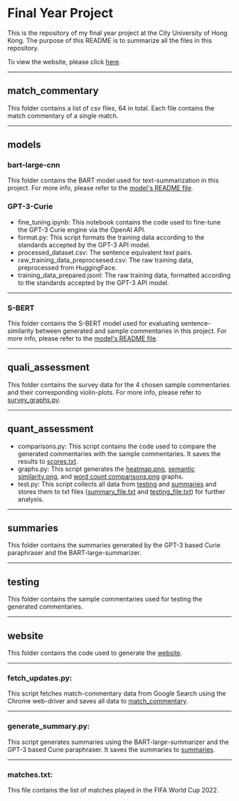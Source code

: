 # Final Year Project
This is the repository of my final year project at the City University of Hong Kong. The purpose of this README is to summarize all the files in this repository.

To view the website, please click [here](https://avi10malhotra.github.io/).

---
## match_commentary
This folder contains a list of csv files, 64 in total. Each file contains the match commentary of a single match.

---
## models
### bart-large-cnn
This folder contains the BART model used for text-summarization in this project. For more info, please refer to the [model's README file](models/bart-large-cnn/README.md).

### GPT-3-Curie
- fine_tuning.ipynb: This notebook contains the code used to fine-tune the GPT-3 Curie engine via the OpenAI API.
- format.py: This script formats the training data according to the standards accepted by the GPT-3 API model.
- processed_dataset.csv: The sentence equivalent text pairs.
- raw_training_data_preprocsesed.csv: The raw training data, preprocessed from HuggingFace.
- training_data_prepared.jsonl: The raw training data, formatted according to the standards accepted by the GPT-3 API model.

---
### S-BERT
This folder contains the S-BERT model used for evaluating sentence-similarity between generated and sample commentaries in this project. For more info, please refer to the [model's README file](models/S-BERT/README.md).

---
## quali_assessment
This folder contains the survey data for the 4 chosen sample commentaries and their corresponding violin-plots. For more info, please refer to [survey_graphs.py](quali_assessment/survey_graphs.py).

---
## quant_assessment
- comparisons.py: This script contains the code used to compare the generated commentaries with the sample commentaries. It saves the results to [scores.txt](quant_assessment/scores.txt).
- graphs.py: This script generates the [heatmap.png](quant_assessment/heatmap.png), [semantic similarity.png](quant_assessment/semantic%20similarity.png), and [word count comparisons.png](quant_assessment/word%20count%20comparisons.png) graphs.
- test.py: This script collects all data from [testing](testing) and [summaries](summaries) and stores them to txt files ([summary_file.txt](summary_file.txt) and [testing_file.txt](testing_file.txt)) for further analysis.

---
## summaries
This folder contains the summaries generated by the GPT-3 based Curie paraphraser and the BART-large-summarizer.

---
## testing
This folder contains the sample commentaries used for testing the generated commentaries.

---
## website
This folder contains the code used to generate the [website](https://avi10malhotra.github.io/).

---
### fetch_updates.py: 
This script fetches match-commentary data from Google Search using the Chrome web-driver and saves all data to [match_commentary](match_commentary).

---
### generate_summary.py:
This script generates summaries using the BART-large-summarizer and the GPT-3 based Curie paraphraser. It saves the summaries to [summaries](summaries).

---
### matches.txt:
This file contains the list of matches played in the FIFA World Cup 2022.
